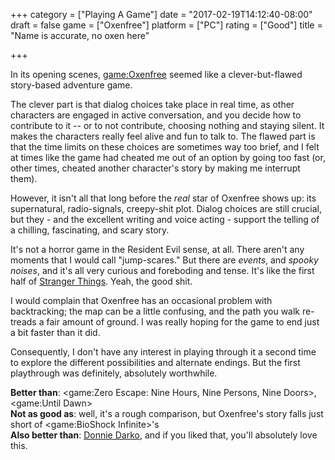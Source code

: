 +++
category = ["Playing A Game"]
date = "2017-02-19T14:12:40-08:00"
draft = false
game = ["Oxenfree"]
platform = ["PC"]
rating = ["Good"]
title = "Name is accurate, no oxen here"

+++

In its opening scenes, <game:Oxenfree> seemed like a clever-but-flawed story-based adventure game.

The clever part is that dialog choices take place in real time, as other characters are engaged in active conversation, and you decide how to contribute to it -- or to not contribute, choosing nothing and staying silent.  It makes the characters really feel alive and fun to talk to.  The flawed part is that the time limits on these choices are sometimes way too brief, and I felt at times like the game had cheated me out of an option by going too fast (or, other times, cheated another character's story by making me interrupt them).

However, it isn't all that long before the <i>real</i> star of Oxenfree shows up: its supernatural, radio-signals, creepy-shit plot.  Dialog choices are still crucial, but they - and the excellent writing and voice acting - support the telling of a chilling, fascinating, and scary story.

It's not a horror game in the Resident Evil sense, at all.  There aren't any moments that I would call "jump-scares."  But there are <i>events</i>, and <i>spooky noises</i>, and it's all very curious and foreboding and tense.  It's like the first half of <a href="http://www.imdb.com/title/tt4574334/">Stranger Things</a>.  Yeah, the good shit.

I would complain that Oxenfree has an occasional problem with backtracking; the map can be a little confusing, and the path you walk re-treads a fair amount of ground.  I was really hoping for the game to end just a bit faster than it did.

Consequently, I don't have any interest in playing through it a second time to explore the different possibilities and alternate endings.  But the first playthrough was definitely, absolutely worthwhile.

<b>Better than</b>: <game:Zero Escape: Nine Hours, Nine Persons, Nine Doors>, <game:Until Dawn>  
<b>Not as good as</b>: well, it's a rough comparison, but Oxenfree's story falls just short of <game:BioShock Infinite>'s  
<b>Also better than</b>: <a href="http://www.imdb.com/title/tt0246578/">Donnie Darko</a>, and if you liked that, you'll absolutely love this.
